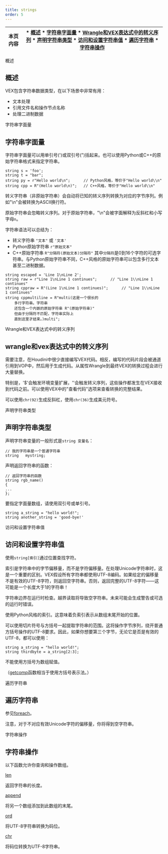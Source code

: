 ```yaml
---
title: strings
order: 5
---
```

| 本页内容 | * [概述](#概述) * [字符串字面量](#字符串字面量) * [Wrangle和VEX表达式中的转义序列](#wrangle和vex表达式中的转义序列) * [声明字符串类型](#声明字符串类型) * [访问和设置字符串值](#访问和设置字符串值) * [遍历字符串](#遍历字符串) * [字符串操作](#字符串操作) |
| --- | --- |

概述

## 概述

VEX包含字符串数据类型，在以下场景中非常有用：

- 文本处理
- 引用文件名和操作节点名称
- 处理二进制数据

字符串字面量

## 字符串字面量

字符串字面量可以用单引号(')或双引号(")括起来。也可以使用Python或C++的原始字符串格式来指定字符串。

```vex
string s = 'foo';
string t = "bar";
string py = r"Hello world\n";      // Python风格，等价于"Hello world\\n"
string cpp = R"(Hello world\n)";   // C++风格，等价于"Hello world\\n"

```

转义字符串（非原始字符串）会自动将已知的转义序列转换为对应的字节序列。例如"\\n"会被转换为ASCII换行符。

原始字符串会忽略转义序列。对于原始字符串，"\\n"会被字面解释为反斜杠和小写字母`n`。

字符串语法可以总结为：

- 转义字符串 `"文本"` 或 `'文本'`
- Python原始字符串 `r"原始文本"`
- C++原始字符串 `R"分隔符(原始文本)分隔符"`
  其中`分隔符`是0到16个字符的可选字符串。与Python原始字符串不同，C++风格的原始字符串可以包含多行文本甚至二进制数据。

```vex
string escaped = 'Line 1\nLine 2';
string raw = r"Line 1\nLine 1 continues";      // "Line 1\\nLine 1 continues"
string cppraw = R"(Line 1\nLine 1 continues)";      // "Line 1\\nLine 1 continues"
string cppmultiline = R"multi(这是一个很长的
    多行字符串。字符串
    还包含一个内嵌的原始字符串 R"(原始字符串)"
    但由于分隔符不匹配，字符串实际上
    直到这里才结束。)multi";

```

Wrangle和VEX表达式中的转义序列

## wrangle和vex表达式中的转义序列

需要注意，在Houdini中很少直接编写VEX代码。相反，编写的代码片段会被通道引用到VOP中，然后用于生成代码。从属性Wrangle到最终VEX的转换过程会进行大量替换。

特别是，'$'会触发环境变量扩展，'\'会触发转义序列，这些操作都发生在VEX接收到代码之前。可以使用VEX中的"查看代码"选项来查看转换的完整结果。

可以使用`chr(92)`生成反斜杠，使用`chr(36)`生成美元符号。

声明字符串类型

## 声明字符串类型

声明字符串变量的一般形式是`string 变量名`：

```vex
// 我的字符串是一个普通字符串
string   mystring;

```

声明返回字符串的函数：

```vex
// 返回字符串的函数
string rgb_name()
{
...
};    

```

要指定字面量数组，请使用双引号或单引号。

```vex
string a_string = "hello world!";
string another_string = 'good-bye!'

```

访问和设置字符串值

## 访问和设置字符串值

使用`string[索引]`通过位置查找字符。

索引是字符串中的字节偏移量，而不是字符偏移量。在处理Unicode字符串时，这是一个重要的区别。VEX假设所有字符串都使用UTF-8编码。如果给定的偏移量不是有效的UTF-8字符，则返回空字符串。否则，返回完整的UTF-8字符——这可能是一个长度大于1的字符串！

字符串边界在运行时检查。越界读取将导致空字符串。未来可能会生成警告或可选的运行时错误。

使用Python风格的索引。这意味着负索引表示从数组末尾开始的位置。

可以使用切片符号与方括号一起提取字符串的范围。这将操作字节序列，绕开普通方括号操作的UTF-8要求。因此，如果你想要第三个字节，无论它是否是有效的UTF-8，都可以使用：

```vex
string a_string = "hello world!";
string thirdbyte = a_string[2:3];

```

不能使用方括号为数组赋值。

（[getcomp](functions/getcomp.html "提取向量类型、矩阵类型或数组的单个分量。")函数相当于使用方括号表示法。）

遍历字符串

## 遍历字符串

参见[foreach](functions/foreach.html "遍历数组中的项，可选择枚举。")。

注意，对于不对应有效Unicode字符的偏移量，你将得到空字符串。

字符串操作

## 字符串操作

以下函数允许你查询和操作数组。

[len](functions/len.html "返回数组的长度。")

返回字符串的长度。

[append](functions/append.html "向数组或字符串添加项。")

将另一个数组添加到此数组的末尾。

[ord](functions/ord.html "将UTF8字符串转换为码位。")

将UTF-8字符串转换为码位。

[chr](functions/chr.html "将Unicode码位转换为UTF8字符串。")

将码位转换为UTF-8字符串。
